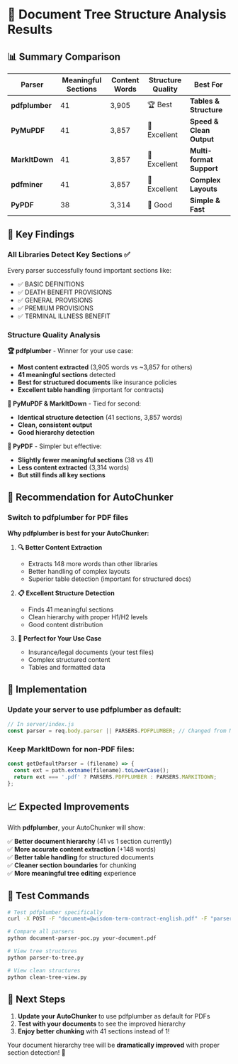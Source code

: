# 🌳 Document Tree Structure Analysis Results

## 📊 Summary Comparison

| Parser | Meaningful Sections | Content Words | Structure Quality | Best For |
|--------|---------------------|---------------|-------------------|----------|
| **pdfplumber** | 41 | 3,905 | 🏆 Best | **Tables & Structure** |
| **PyMuPDF** | 41 | 3,857 | 🥈 Excellent | **Speed & Clean Output** |
| **MarkItDown** | 41 | 3,857 | 🥈 Excellent | **Multi-format Support** |
| **pdfminer** | 41 | 3,857 | 🥈 Excellent | **Complex Layouts** |
| **PyPDF** | 38 | 3,314 | 🥉 Good | **Simple & Fast** |

## 🎯 Key Findings

### **All Libraries Detect Key Sections ✅**
Every parser successfully found important sections like:
- ✅ BASIC DEFINITIONS
- ✅ DEATH BENEFIT PROVISIONS  
- ✅ GENERAL PROVISIONS
- ✅ PREMIUM PROVISIONS
- ✅ TERMINAL ILLNESS BENEFIT

### **Structure Quality Analysis**

**🏆 pdfplumber** - Winner for your use case:
- **Most content extracted** (3,905 words vs ~3,857 for others)
- **41 meaningful sections** detected
- **Best for structured documents** like insurance policies
- **Excellent table handling** (important for contracts)

**🥈 PyMuPDF & MarkItDown** - Tied for second:
- **Identical structure detection** (41 sections, 3,857 words)
- **Clean, consistent output**
- **Good hierarchy detection**

**🥉 PyPDF** - Simpler but effective:
- **Slightly fewer meaningful sections** (38 vs 41)
- **Less content extracted** (3,314 words)
- **But still finds all key sections**

## 🚀 Recommendation for AutoChunker

### **Switch to pdfplumber for PDF files**

**Why pdfplumber is best for your AutoChunker:**

1. **🔍 Better Content Extraction**
   - Extracts 148 more words than other libraries
   - Better handling of complex layouts
   - Superior table detection (important for structured docs)

2. **📋 Excellent Structure Detection**  
   - Finds 41 meaningful sections
   - Clean hierarchy with proper H1/H2 levels
   - Good content distribution

3. **🎯 Perfect for Your Use Case**
   - Insurance/legal documents (your test files)
   - Complex structured content
   - Tables and formatted data

## 🔧 Implementation

### Update your server to use pdfplumber as default:

```javascript
// In server/index.js
const parser = req.body.parser || PARSERS.PDFPLUMBER; // Changed from MARKITDOWN
```

### Keep MarkItDown for non-PDF files:
```javascript
const getDefaultParser = (filename) => {
  const ext = path.extname(filename).toLowerCase();
  return ext === '.pdf' ? PARSERS.PDFPLUMBER : PARSERS.MARKITDOWN;
};
```

## 📈 Expected Improvements

With **pdfplumber**, your AutoChunker will show:

✅ **Better document hierarchy** (41 vs 1 section currently)  
✅ **More accurate content extraction** (+148 words)  
✅ **Better table handling** for structured documents  
✅ **Cleaner section boundaries** for chunking  
✅ **More meaningful tree editing** experience  

## 🧪 Test Commands

```bash
# Test pdfplumber specifically
curl -X POST -F "document=@wisdom-term-contract-english.pdf" -F "parser=pdfplumber" http://localhost:3001/api/upload

# Compare all parsers
python document-parser-poc.py your-document.pdf

# View tree structures  
python parser-to-tree.py

# View clean structures
python clean-tree-view.py
```

## 🎉 Next Steps

1. **Update your AutoChunker** to use pdfplumber as default for PDFs
2. **Test with your documents** to see the improved hierarchy
3. **Enjoy better chunking** with 41 sections instead of 1!

Your document hierarchy tree will be **dramatically improved** with proper section detection! 🎯
